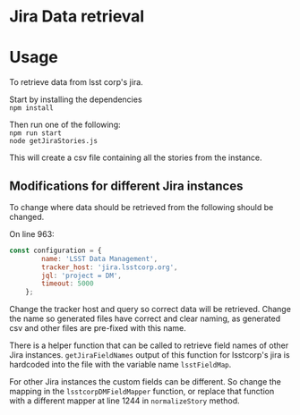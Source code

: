 # Jira Data retrieval

# Usage
To retrieve data from lsst corp's jira.

Start by installing the dependencies  
`npm install`  

Then run one of the following:  
`npm run start`  
`node getJiraStories.js`  

This will create a csv file containing all the stories from the instance.

## Modifications for different Jira instances

To change where data should be retrieved from the following should be changed.  

On line 963:
```javascript
const configuration = {
		name: 'LSST Data Management',
		tracker_host: 'jira.lsstcorp.org',
		jql: 'project = DM',
		timeout: 5000
	};
```

Change the tracker host and query so correct data will be retrieved.
Change the name so generated files have correct and clear naming, as generated csv and other files are pre-fixed with this name.

There is a helper function that can be called to retrieve field names of other Jira instances.
`getJiraFieldNames` output of this function for lsstcorp's jira is hardcoded into the file with the variable name `lsstFieldMap`.  

For other Jira instances the custom fields can be different.
So change the mapping in the `lsstcorpDMFieldMapper` function, or replace that function with a different mapper at line 1244 in `normalizeStory` method.